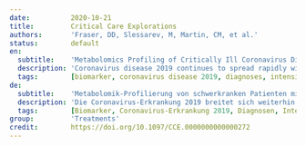 ```yaml
---
date:          2020-10-21
title:         Critical Care Explorations
authors:       'Fraser, DD, Slessarev, M, Martin, CM, et al.'
status:        default
en:
  subtitle:    'Metabolomics Profiling of Critically Ill Coronavirus Disease 2019 Patients: Identification of Diagnostic and Prognostic Biomarkers'
  description: 'Coronavirus disease 2019 continues to spread rapidly with high mortality. We performed metabolomics profiling of critically ill coronavirus disease 2019 patients to understand better the underlying pathologic processes and pathways, and to identify potential diagnostic/prognostic biomarkers. Blood was collected at predetermined ICU days to measure the plasma concentrations of 162 metabolites using both direct injection-liquid chromatography-tandem mass spectrometry and proton nuclear magnetic resonance. Tertiary-care ICU and academic laboratory. Patients admitted to the ICU suspected of being infected with severe acute respiratory syndrome coronavirus 2, using standardized hospital screening methodologies, had blood samples collected until either testing was confirmed negative on ICU day 3 (coronavirus disease 2019 negative) or until ICU day 10 if the patient tested positive (coronavirus disease 2019 positive). Age- and sex-matched healthy controls and ICU patients that were either coronavirus disease 2019 positive or coronavirus disease 2019 negative were enrolled. Cohorts were well balanced with the exception that coronavirus disease 2019 positive patients suffered bilateral pneumonia more frequently than coronavirus disease 2019 negative patients. Mortality rate for coronavirus disease 2019 positive ICU patients was 40%. Feature selection identified the top-performing metabolites for identifying coronavirus disease 2019 positive patients from healthy control subjects and was dominated by increased kynurenine and decreased arginine, sarcosine, and lysophosphatidylcholines. Arginine/kynurenine ratio alone provided 100% classification accuracy between coronavirus disease 2019 positive patients and healthy control subjects. When comparing the metabolomes between coronavirus disease 2019 positive and coronavirus disease 2019 negative patients, kynurenine was the dominant metabolite and the arginine/kynurenine ratio provided 98% classification accuracy. Feature selection identified creatinine as the top metabolite for predicting coronavirus disease 2019-associated mortality on both ICU days 1 and 3, and both creatinine and creatinine/arginine ratio accurately predicted coronavirus disease 2019-associated death with 100% accuracy. Metabolomics profiling with feature classification easily distinguished both healthy control subjects and coronavirus disease 2019 negative patients from coronavirus disease 2019 positive patients. Arginine/kynurenine ratio accurately identified coronavirus disease 2019 status, whereas creatinine/arginine ratio accurately predicted coronavirus disease 2019-associated death. Administration of tryptophan (kynurenine precursor), arginine, sarcosine, and/or lysophosphatidylcholines may be considered as potential adjunctive therapies.'
  tags:        [biomarker, coronavirus disease 2019, diagnoses, intensive care unit, metabolomics, prognoses]
de:
  subtitle:    'Metabolomik-Profilierung von schwerkranken Patienten mit Coronavirus-Erkrankung 2019: Identifizierung von diagnostischen und prognostischen Biomarkern'
  description: 'Die Coronavirus-Erkrankung 2019 breitet sich weiterhin schnell aus und ist mit einer hohen Sterblichkeit verbunden. Wir haben Metabolomics-Profile von schwerkranken Patienten mit Coronavirus-Krankheit 2019 erstellt, um die zugrunde liegenden pathologischen Prozesse und Wege besser zu verstehen und potenzielle diagnostische/prognostische Biomarker zu identifizieren. An bestimmten Tagen auf der Intensivstation wurde Blut entnommen, um die Plasmakonzentrationen von 162 Metaboliten mittels Direktinjektion-Flüssigchromatographie-Tandem-Massenspektrometrie und Protonen-Kernspinresonanz zu messen. Intensivstation der Tertiärversorgung und akademisches Labor. Bei Patienten, die auf der Intensivstation aufgenommen wurden und bei denen der Verdacht auf eine Infektion mit dem Coronavirus 2 des schweren akuten respiratorischen Syndroms bestand, wurden unter Anwendung standardisierter Krankenhaus-Screening-Methoden Blutproben entnommen, bis entweder der Test am dritten Tag der Intensivstation negativ war (Coronavirus-Krankheit 2019 negativ) oder bis zum zehnten Tag der Intensivstation, wenn der Patient positiv getestet wurde (Coronavirus-Krankheit 2019 positiv). Es wurden alters- und geschlechtsgleiche gesunde Kontrollen und Intensivpatienten aufgenommen, die entweder positiv oder negativ auf das Coronavirus 2019 getestet worden waren. Die Kohorten waren ausgewogen, mit der Ausnahme, dass die Coronavirus-Krankheit 2019-positiven Patienten häufiger eine bilaterale Lungenentzündung erlitten als die Coronavirus-Krankheit 2019-negativen Patienten. Die Sterblichkeitsrate der Coronavirus-positiven Patienten auf der Intensivstation lag bei 40 %. Bei der Merkmalsauswahl wurden die leistungsfähigsten Metaboliten identifiziert, um Coronavirus-positive Patienten von gesunden Kontrollpersonen zu unterscheiden, und es dominierten erhöhte Kynureninwerte und verringerte Arginin-, Sarcosin- und Lysophosphatidylcholinwerte. Das Arginin/Kynurenin-Verhältnis allein ermöglichte eine 100-prozentige Klassifizierung zwischen Coronavirus-Krankheit 2019-positiven Patienten und gesunden Kontrollpersonen. Beim Vergleich der Metabolome zwischen Coronavirus-Krankheit 2019-positiven und Coronavirus-Krankheit 2019-negativen Patienten war Kynurenin der dominierende Metabolit, und das Arginin/Kynurenin-Verhältnis lieferte eine Klassifizierungsgenauigkeit von 98 %. Die Merkmalsauswahl identifizierte Kreatinin als den wichtigsten Metaboliten für die Vorhersage der mit der Coronavirus-Krankheit 2019 assoziierten Sterblichkeit sowohl an Tag 1 als auch an Tag 3 der Intensivstation, und sowohl Kreatinin als auch das Kreatinin/Arginin-Verhältnis sagten den mit der Coronavirus-Krankheit 2019 assoziierten Tod mit 100 %iger Genauigkeit voraus. Die Erstellung von Metabolomics-Profilen mit Merkmalsklassifizierung konnte sowohl gesunde Kontrollpersonen als auch Patienten mit negativer Coronavirus-Erkrankung 2019 von Patienten mit positiver Coronavirus-Erkrankung 2019 unterscheiden. Das Arginin/Kynurenin-Verhältnis gab den Status der Coronavirus-Krankheit 2019 genau an, während das Kreatinin/Arginin-Verhältnis den mit der Coronavirus-Krankheit 2019 assoziierten Tod genau vorhersagte. Die Verabreichung von Tryptophan (Kynurenin-Vorläufer), Arginin, Sarkosin und/oder Lysophosphatidylcholinen kann als potenzielle Zusatztherapie in Betracht gezogen werden.' 
  tags:        [Biomarker, Coronavirus-Erkrankung 2019, Diagnosen, Intensivstation, Metabolomics, Prognosen]
group:         'Treatments'
credit:        https://doi.org/10.1097/CCE.0000000000000272
---
```

